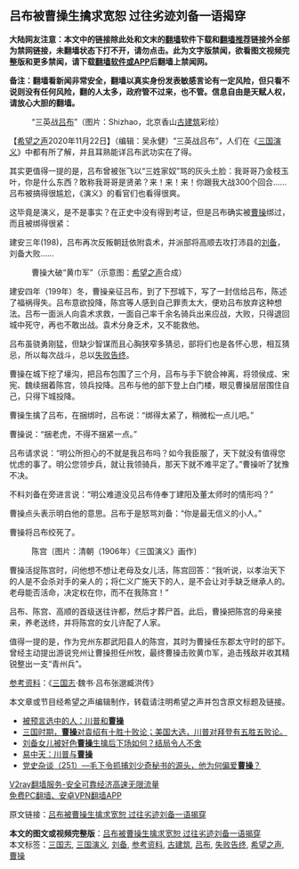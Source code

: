  <h2>吕布被曹操生擒求宽恕 过往劣迹刘备一语揭穿</h2> <p class="notice"><b>大陆网友注意：本文中的链接除此处和文末的<a href="https://github.com/bannedbook/fanqiang" >翻墙</a>软件下载和<a href="https://github.com/killgcd/justmysocks/blob/master/README.md">翻墙推荐</a>链接外全部为禁网链接，未翻墙状态下打不开，请勿点击。此为文字版禁闻，欲看图文视频完整版和更多禁闻，请下载<a href="https://github.com/bannedbook/fanqiang">翻墙软件或APP</a>后翻墙上禁闻网。</p><p>备注：翻墙看新闻非常安全，翻墙以真实身份发表敏感言论有一定风险，但只看不说则没有任何风险，翻的人太多，政府管不过来，也不管。信息自由是天赋人权，请放心大胆的翻墙。</b></p>  <div class="entry"> <figure><figcaption>“三英战<a href="https://www.bannedbook.org/bnews/tag/%e5%90%95%e5%b8%83/" class="st_tag internal_tag" rel="tag" title="标签 吕布 下的日志">吕布</a>”（图片：Shizhao，北京香山<a href="https://www.bannedbook.org/bnews/tag/%e5%8f%a4%e5%bb%ba%e7%ad%91/" class="st_tag internal_tag" rel="tag" title="标签 古建筑 下的日志">古建筑</a>彩绘）</figcaption></figure> <p>【<span class='wp_keywordlink_affiliate'><a href="https://www.soundofhope.org" title="希望之声" target="_blank">希望之声</a></span>2020年11月22日】（编辑：吴永健）“三英战吕布”，人们在《<a href="https://www.bannedbook.org/bnews/tag/%e4%b8%89%e5%9b%bd%e6%bc%94%e4%b9%89/" class="st_tag internal_tag" rel="tag" title="标签 三国演义 下的日志">三国演义</a>》中都有所了解，并且耳熟能详吕布武功实在了得。</p> <p>其实更值得一提的是，吕布曾被张飞以“三姓家奴”骂的灰头土脸：我哥哥乃金枝玉叶，你是什么东西？敢称我哥哥是贤弟？来！来！来！你跟我大战300个回合……吕布被搞得很尴尬，《演义》的看官们也看得很爽。</p> <p>这毕竟是演义，是不是事实？在正史中没有得到考证，但是吕布确实被<a href="https://www.bannedbook.org/bnews/tag/%e6%9b%b9%e6%93%8d/" class="st_tag internal_tag" rel="tag" title="标签 曹操 下的日志">曹操</a>绑过，而且被绑得很紧：</p> <p>建安三年(198)，吕布再次反叛朝廷依附袁术，并派部将高顺去攻打沛县的<a href="https://www.bannedbook.org/bnews/tag/%E5%88%98%E5%A4%87/" class="st_tag internal_tag" rel="tag" title="标签 刘备 下的日志">刘备</a>，刘备大败……</p>  <figure><figcaption>曹操大破“黄巾军”（示意图：<a href="https://www.bannedbook.org/bnews/tag/%e5%b8%8c%e6%9c%9b%e4%b9%8b%e5%a3%b0/" class="st_tag internal_tag" rel="tag" title="标签 希望之声 下的日志">希望之声</a>合成）</figcaption></figure> <p>建安四年（199年）冬，曹操亲征吕布，到了下邳城下，写了一封信给吕布，陈述了福祸得失。吕布意欲投降，陈宫等人感到自己罪责太大，便劝吕布放弃这种想法。吕布一面派人向袁术求救，一面自己率千余名骑兵出来应战，大败，只得退回城中死守，再也不敢出战。袁术分身乏术，又不能救他。</p> <p>吕布虽骁勇刚猛，但缺少智谋而且心胸狭窄多猜忌，部将们也是各怀心思，相互猜忌，所以每次战斗，总以<a href="https://www.bannedbook.org/bnews/tag/%E5%A4%B1%E8%B4%A5%E5%91%8A%E7%BB%88/" class="st_tag internal_tag" rel="tag" title="标签 失败告终 下的日志">失败告终</a>。</p> <p>曹操在城下挖了壕沟，把吕布包围了三个月，吕布与手下貌合神离，将领侯成、宋宪、魏续捆着陈宫，领兵投降。吕布与他的部下登上白门楼，眼见曹操层层围住自己，只得下城投降。</p> <p>曹操生擒了吕布，在捆绑时，吕布说：“绑得太紧了，稍微松一点儿吧。”</p>  <p>曹操说：“捆老虎，不得不捆紧一点。”</p> <p>吕布请求说：“明公所担心的不就是我吕布吗？如今我臣服了，天下就没有值得您忧虑的事了。明公您领步兵，就让我领骑兵，那天下就不难平定了。”曹操听了犹豫不决。</p> <p>不料刘备在旁进言说：“明公难道没见吕布侍奉丁建阳及董太师时的情形吗？”</p> <p>曹操点头表示明白他的意思。吕布于是怒骂刘备：“你是最无信义的小人。”</p>  <p>曹操将吕布绞死了。</p> <figure><figcaption>陈宫〔图片：清朝（1906年）《三国演义》画作〕</figcaption></figure> <p>曹操活捉陈宫时，问他想不想让老母及女儿活，陈宫回答：“我听说，以孝治天下的人是不会杀对手的亲人的；将仁义广施天下的人，是不会让对手缺乏继承人的。老母能否活命，决定权在你，而不在我陈宫！”</p> <p>吕布、陈宫、高顺的首级送往许都，然后才葬尸首。此后，曹操把陈宫的母亲接来，养老送终，并将陈宫的女儿许配了人家。</p> <p>值得一提的是，作为兖州东郡武阳县人的陈宫，其时为曹操任东郡太守时的部下。曾经主动提出游说兖州让曹操担任州牧，最终曹操击败黄巾军，追击残敌并收其精锐整出一支“青州兵”。</p>  <p><a href="https://www.bannedbook.org/bnews/tag/%E5%8F%82%E8%80%83%E8%B5%84%E6%96%99/" class="st_tag internal_tag" rel="tag" title="标签 参考资料 下的日志">参考资料</a>：《<a href="https://www.bannedbook.org/bnews/tag/%E4%B8%89%E5%9B%BD%E5%BF%97/" class="st_tag internal_tag" rel="tag" title="标签 三国志 下的日志">三国志</a>·魏书·吕布张邈臧洪传》</p> <p>本文章或节目经希望之声编辑制作，转载请注明希望之声并包含原文标题及链接。</p> <ul class='op-related-articles' title='相关阅读'> <li><a href='https://www.bannedbook.org/bnews/lishi/20201121/1434483.html' target='_blank'>被预言选中的人：川普和<b>曹操</b></a></li> <li><a href='https://www.bannedbook.org/bnews/bannedvideo/20201031/1423197.html' target='_blank'>三国时期，<b>曹操</b>对袁绍有十胜十败论；美国大选，川普对拜登有五胜五败论。</a></li> <li><a href='https://www.bannedbook.org/bnews/lifebaike/20201025/1419843.html' target='_blank'>刘备女儿被好色<b>曹操</b>生擒后下场如何？结局令人不舍</a></li> <li><a href='https://www.bannedbook.org/bnews/baitai/20201014/1413471.html' target='_blank'>易中天：川普与<b>曹操</b></a></li> <li><a href='https://www.bannedbook.org/bnews/bannedvideo/20200817/1386520.html' target='_blank'>党史杂谈（251）—毛下令抓捕刘少奇秘书的源头，他为何偏爱<b>曹操</b>？</a></li> </ul> <p class="texttj"> <a href="https://www.bannedbook.org/forum23/topic22702.html" target="_blank">V2ray翻墙服务-安全可靠经济高速无限流量</a><br/> <a href="https://github.com/bannedbook/fanqiang/wiki/%E7%A6%81%E9%97%BB%E7%BD%91%E5%AE%89%E5%8D%93%E7%BF%BB%E5%A2%99%E6%96%B0%E9%97%BBAPP" target="_blank">免费PC翻墙、安卓VPN翻墙APP</a></p><p>原文链接：<a class="src_link"  href="https://www.soundofhope.org/post/443686" target="_blank">吕布被曹操生擒求宽恕 过往劣迹刘备一语揭穿</a></p><a name='sharetosocial'></a>       <div><b>本文的图文或视频完整版</b>：<a href='https://www.bannedbook.org/bnews/comments/20201123/1435522.html'>吕布被曹操生擒求宽恕 过往劣迹刘备一语揭穿</a></div>  </div><!--END ENTRY--> <div class="postfooter"> <div>本文标签：<a href="https://www.bannedbook.org/bnews/tag/%E4%B8%89%E5%9B%BD%E5%BF%97/" rel="tag">三国志</a>, <a href="https://www.bannedbook.org/bnews/tag/%e4%b8%89%e5%9b%bd%e6%bc%94%e4%b9%89/" rel="tag">三国演义</a>, <a href="https://www.bannedbook.org/bnews/tag/%E5%88%98%E5%A4%87/" rel="tag">刘备</a>, <a href="https://www.bannedbook.org/bnews/tag/%E5%8F%82%E8%80%83%E8%B5%84%E6%96%99/" rel="tag">参考资料</a>, <a href="https://www.bannedbook.org/bnews/tag/%e5%8f%a4%e5%bb%ba%e7%ad%91/" rel="tag">古建筑</a>, <a href="https://www.bannedbook.org/bnews/tag/%e5%90%95%e5%b8%83/" rel="tag">吕布</a>, <a href="https://www.bannedbook.org/bnews/tag/%E5%A4%B1%E8%B4%A5%E5%91%8A%E7%BB%88/" rel="tag">失败告终</a>, <a href="https://www.bannedbook.org/bnews/tag/%e5%b8%8c%e6%9c%9b%e4%b9%8b%e5%a3%b0/" rel="tag">希望之声</a>, <a href="https://www.bannedbook.org/bnews/tag/%e6%9b%b9%e6%93%8d/" rel="tag">曹操</a></div>  </div><!--END POSTFOOTER--> 